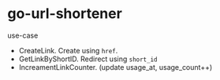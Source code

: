 # go-url-shortener

use-case

- CreateLink. Create using `href`.
- GetLinkByShortID. Redirect using `short_id`
- IncreamentLinkCounter. (update usage_at, usage_count++)
